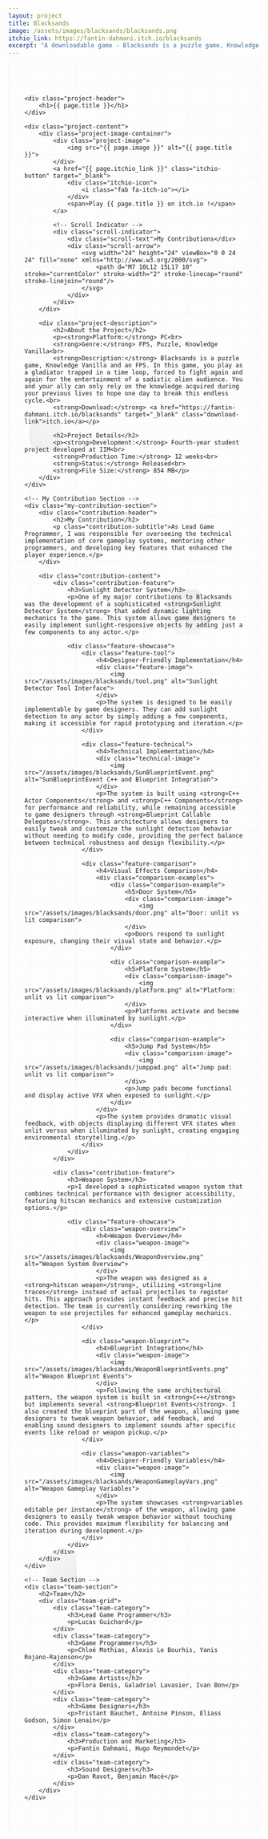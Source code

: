 ```yaml
---
layout: project
title: Blacksands
image: /assets/images/blacksands/blacksands.png
itchio_link: https://fantin-dahmani.itch.io/blacksands
excerpt: "A downloadable game - Blacksands is a puzzle game, Knowledge Vanilla and an FPS. Play Blacksands on itch.io !"
---
```


<div class="project-container">
    <!-- Animated background elements -->
    <div class="project-bg-patterns">
        <div class="floating-elements">
            <div class="float-element float-1"></div>
            <div class="float-element float-2"></div>
            <div class="float-element float-3"></div>
            <div class="float-element float-4"></div>
        </div>
        <div class="geometric-pattern"></div>
        <div class="particle-field"></div>
    </div>

    <div class="project-header">
        <h1>{{ page.title }}</h1>
    </div>
    
    <div class="project-content">
        <div class="project-image-container">
            <div class="project-image">
                <img src="{{ page.image }}" alt="{{ page.title }}">
            </div>
            <a href="{{ page.itchio_link }}" class="itchio-button" target="_blank">
                <div class="itchio-icon">
                    <i class="fab fa-itch-io"></i>
                </div>
                <span>Play {{ page.title }} on itch.io !</span>
            </a>

            <!-- Scroll Indicator -->
            <div class="scroll-indicator">
                <div class="scroll-text">My Contributions</div>
                <div class="scroll-arrow">
                    <svg width="24" height="24" viewBox="0 0 24 24" fill="none" xmlns="http://www.w3.org/2000/svg">
                        <path d="M7 10L12 15L17 10" stroke="currentColor" stroke-width="2" stroke-linecap="round" stroke-linejoin="round"/>
                    </svg>
                </div>
            </div>
        </div>
        
        <div class="project-description">
            <h2>About the Project</h2>
            <p><strong>Platform:</strong> PC<br>
            <strong>Genre:</strong> FPS, Puzzle, Knowledge Vanilla<br>
            <strong>Description:</strong> Blacksands is a puzzle game, Knowledge Vanilla and an FPS. In this game, you play as a gladiator trapped in a time loop, forced to fight again and again for the entertainment of a sadistic alien audience. You and your ally can only rely on the knowledge acquired during your previous lives to hope one day to break this endless cycle.<br>
            <strong>Download:</strong> <a href="https://fantin-dahmani.itch.io/blacksands" target="_blank" class="download-link">itch.io</a></p>
            
            <h2>Project Details</h2>
            <p><strong>Development:</strong> Fourth-year student project developed at IIM<br>
            <strong>Production Time:</strong> 12 weeks<br>
            <strong>Status:</strong> Released<br>
            <strong>File Size:</strong> 854 MB</p>
        </div>
    </div>

    <!-- My Contribution Section -->
    <div class="my-contribution-section">
        <div class="contribution-header">
            <h2>My Contribution</h2>
            <p class="contribution-subtitle">As Lead Game Programmer, I was responsible for overseeing the technical implementation of core gameplay systems, mentoring other programmers, and developing key features that enhanced the player experience.</p>
        </div>
        
        <div class="contribution-content">
            <div class="contribution-feature">
                <h3>Sunlight Detector System</h3>
                <p>One of my major contributions to Blacksands was the development of a sophisticated <strong>Sunlight Detector System</strong> that added dynamic lighting mechanics to the game. This system allows game designers to easily implement sunlight-responsive objects by adding just a few components to any actor.</p>
                
                <div class="feature-showcase">
                    <div class="feature-tool">
                        <h4>Designer-Friendly Implementation</h4>
                        <div class="feature-image">
                            <img src="/assets/images/blacksands/tool.png" alt="Sunlight Detector Tool Interface">
                        </div>
                        <p>The system is designed to be easily implementable by game designers. They can add sunlight detection to any actor by simply adding a few components, making it accessible for rapid prototyping and iteration.</p>
                    </div>
                    
                    <div class="feature-technical">
                        <h4>Technical Implementation</h4>
                        <div class="technical-image">
                            <img src="/assets/images/blacksands/SunBlueprintEvent.png" alt="SunBlueprintEvent C++ and Blueprint Integration">
                        </div>
                        <p>The system is built using <strong>C++ Actor Components</strong> and <strong>C++ Components</strong> for performance and reliability, while remaining accessible to game designers through <strong>Blueprint Callable Delegates</strong>. This architecture allows designers to easily tweak and customize the sunlight detection behavior without needing to modify code, providing the perfect balance between technical robustness and design flexibility.</p>
                    </div>
                    
                    <div class="feature-comparison">
                        <h4>Visual Effects Comparison</h4>
                        <div class="comparison-examples">
                            <div class="comparison-example">
                                <h5>Door System</h5>
                                <div class="comparison-image">
                                    <img src="/assets/images/blacksands/door.png" alt="Door: unlit vs lit comparison">
                                </div>
                                <p>Doors respond to sunlight exposure, changing their visual state and behavior.</p>
                            </div>
                            
                            <div class="comparison-example">
                                <h5>Platform System</h5>
                                <div class="comparison-image">
                                    <img src="/assets/images/blacksands/platform.png" alt="Platform: unlit vs lit comparison">
                                </div>
                                <p>Platforms activate and become interactive when illuminated by sunlight.</p>
                            </div>
                            
                            <div class="comparison-example">
                                <h5>Jump Pad System</h5>
                                <div class="comparison-image">
                                    <img src="/assets/images/blacksands/jumppad.png" alt="Jump pad: unlit vs lit comparison">
                                </div>
                                <p>Jump pads become functional and display active VFX when exposed to sunlight.</p>
                            </div>
                        </div>
                        <p>The system provides dramatic visual feedback, with objects displaying different VFX states when unlit versus when illuminated by sunlight, creating engaging environmental storytelling.</p>
                    </div>
                </div>
            </div>
            
            <div class="contribution-feature">
                <h3>Weapon System</h3>
                <p>I developed a sophisticated weapon system that combines technical performance with designer accessibility, featuring hitscan mechanics and extensive customization options.</p>
                
                <div class="feature-showcase">
                    <div class="weapon-overview">
                        <h4>Weapon Overview</h4>
                        <div class="weapon-image">
                            <img src="/assets/images/blacksands/WeaponOverview.png" alt="Weapon System Overview">
                        </div>
                        <p>The weapon was designed as a <strong>hitscan weapon</strong>, utilizing <strong>line traces</strong> instead of actual projectiles to register hits. This approach provides instant feedback and precise hit detection. The team is currently considering reworking the weapon to use projectiles for enhanced gameplay mechanics.</p>
                    </div>
                    
                    <div class="weapon-blueprint">
                        <h4>Blueprint Integration</h4>
                        <div class="weapon-image">
                            <img src="/assets/images/blacksands/WeaponBlueprintEvents.png" alt="Weapon Blueprint Events">
                        </div>
                        <p>Following the same architectural pattern, the weapon system is built in <strong>C++</strong> but implements several <strong>Blueprint Events</strong>. I also created the blueprint part of the weapon, allowing game designers to tweak weapon behavior, add feedback, and enabling sound designers to implement sounds after specific events like reload or weapon pickup.</p>
                    </div>
                    
                    <div class="weapon-variables">
                        <h4>Designer-Friendly Variables</h4>
                        <div class="weapon-image">
                            <img src="/assets/images/blacksands/WeaponGameplayVars.png" alt="Weapon Gameplay Variables">
                        </div>
                        <p>The system showcases <strong>variables editable per instance</strong> of the weapon, allowing game designers to easily tweak weapon behavior without touching code. This provides maximum flexibility for balancing and iteration during development.</p>
                    </div>
                </div>
            </div>
        </div>
    </div>

    <!-- Team Section -->
    <div class="team-section">
        <h2>Team</h2>
        <div class="team-grid">
            <div class="team-category">
                <h3>Lead Game Programmer</h3>
                <p>Lucas Guichard</p>
            </div>
            <div class="team-category">
                <h3>Game Programmers</h3>
                <p>Chloé Mathias, Alexis Le Bourhis, Yanis Rojano-Rajonson</p>
            </div>
            <div class="team-category">
                <h3>Game Artists</h3>
                <p>Flora Denis, Galadriel Lavasier, Ivan Bon</p>
            </div>
            <div class="team-category">
                <h3>Game Designers</h3>
                <p>Tristant Bauchet, Antoine Pinson, Eliass Godson, Simon Lenain</p>
            </div>
            <div class="team-category">
                <h3>Production and Marketing</h3>
                <p>Fantin Dahmani, Hugo Reymondet</p>
            </div>
            <div class="team-category">
                <h3>Sound Designers</h3>
                <p>Dan Ravot, Benjamin Macé</p>
            </div>
        </div>
    </div>
</div>

<script>
    // Smooth scroll to My Contribution section when clicking the scroll indicator
    document.addEventListener('DOMContentLoaded', function() {
        const scrollIndicator = document.querySelector('.scroll-indicator');
        const contributionSection = document.querySelector('.my-contribution-section');
        
        if (scrollIndicator && contributionSection) {
            scrollIndicator.addEventListener('click', function() {
                contributionSection.scrollIntoView({
                    behavior: 'smooth',
                    block: 'start'
                });
            });
        }
    });
</script>

<style>
    /* Project Page - Completely Redesigned */
    .project-container {
        max-width: 1200px;
        margin: 0 auto;
        padding: 3rem 2rem;
        position: relative;
        min-height: 80vh;
        overflow: hidden;
    }

    /* Animated Background Patterns */
    .project-bg-patterns {
        position: absolute;
        top: 0;
        left: 0;
        right: 0;
        bottom: 0;
        z-index: 1;
        pointer-events: none;
    }

    /* Floating Elements */
    .floating-elements {
        position: absolute;
        width: 100%;
        height: 100%;
        overflow: hidden;
    }

    .float-element {
        position: absolute;
        opacity: 0.08;
        animation: float-project 25s ease-in-out infinite;
    }

    .float-1 {
        width: 70px;
        height: 70px;
        background: linear-gradient(45deg, #2c3e50, rgba(44, 62, 80, 0.3));
        border-radius: 50%;
        top: 20%;
        left: 8%;
        animation-delay: 0s;
    }

    .float-2 {
        width: 50px;
        height: 50px;
        background: linear-gradient(45deg, #34495e, rgba(52, 73, 94, 0.3));
        clip-path: polygon(50% 0%, 0% 100%, 100% 100%);
        top: 75%;
        right: 12%;
        animation-delay: -6s;
    }

    .float-3 {
        width: 90px;
        height: 90px;
        background: linear-gradient(45deg, #1a252f, rgba(26, 37, 47, 0.3));
        clip-path: polygon(25% 0%, 75% 0%, 100% 50%, 75% 100%, 25% 100%, 0% 50%);
        top: 30%;
        right: 20%;
        animation-delay: -12s;
    }

    .float-4 {
        width: 60px;
        height: 60px;
        background: linear-gradient(45deg, #2c3e50, rgba(44, 62, 80, 0.3));
        border-radius: 10px;
        top: 85%;
        left: 15%;
        animation-delay: -18s;
    }

    /* Geometric Pattern */
    .geometric-pattern {
        position: absolute;
        width: 100%;
        height: 100%;
        background-image: 
            linear-gradient(rgba(44, 62, 80, 0.03) 1px, transparent 1px),
            linear-gradient(90deg, rgba(44, 62, 80, 0.03) 1px, transparent 1px);
        background-size: 45px 45px;
        animation: pattern-move-project 35s linear infinite;
    }

    /* Particle Field */
    .particle-field {
        position: absolute;
        width: 100%;
        height: 100%;
        background-image: 
            radial-gradient(circle at 25% 25%, rgba(44, 62, 80, 0.08) 1px, transparent 1px),
            radial-gradient(circle at 75% 75%, rgba(52, 73, 94, 0.08) 1px, transparent 1px);
        background-size: 90px 90px, 130px 130px;
        animation: particle-drift-project 28s ease-in-out infinite;
    }

    /* Project Header */
    .project-header {
        display: flex;
        justify-content: center;
        align-items: center;
        margin-bottom: 3rem;
        position: relative;
        z-index: 2;
        text-align: center;
    }

    .project-header h1 {
        font-size: 3.5rem;
        background: linear-gradient(45deg, var(--text-color), #2c3e50, var(--text-color));
        background-size: 200% 200%;
        -webkit-background-clip: text;
        -webkit-text-fill-color: transparent;
        background-clip: text;
        animation: text-shimmer-project 4s ease-in-out infinite;
        text-shadow: 0 0 30px rgba(44, 62, 80, 0.3);
    }

    .itchio-button {
        display: flex;
        align-items: center;
        gap: 0.75rem;
        background: rgba(250, 92, 92, 0.9);
        backdrop-filter: blur(15px);
        color: white;
        padding: 1rem 1.5rem;
        border-radius: 15px;
        text-decoration: none;
        font-weight: 700;
        transition: all 0.3s ease;
        border: 1px solid rgba(255, 255, 255, 0.2);
        box-shadow: 
            0 8px 25px rgba(250, 92, 92, 0.3),
            inset 0 1px 0 rgba(255, 255, 255, 0.2);
        position: relative;
        overflow: hidden;
        margin-top: 2.5rem;
    }

    .itchio-button::before {
        content: '';
        position: absolute;
        top: 0;
        left: -100%;
        width: 100%;
        height: 100%;
        background: linear-gradient(90deg, transparent, rgba(255, 255, 255, 0.3), transparent);
        transition: left 0.6s;
    }

    .itchio-button:hover::before {
        left: 100%;
    }

    .itchio-button:hover {
        transform: translateY(-5px) scale(1.02);
        box-shadow: 
            0 15px 40px rgba(250, 92, 92, 0.4),
            0 0 30px rgba(250, 92, 92, 0.3);
    }

    .itchio-icon {
        display: flex;
        align-items: center;
        justify-content: center;
        transition: transform 0.3s ease;
        flex-shrink: 0;
    }

    .itchio-button:hover .itchio-icon {
        transform: rotate(360deg) scale(1.1);
    }

    .itchio-icon i {
        font-size: 24px;
    }

    /* Project Content */
    .project-content {
        display: grid;
        grid-template-columns: 1fr 1fr;
        gap: 3rem;
        position: relative;
        z-index: 2;
    }

    /* Scroll Indicator */
    .scroll-indicator {
        display: flex;
        flex-direction: column;
        align-items: center;
        justify-content: center;
        position: relative;
        z-index: 2;
        cursor: pointer;
        transition: all 0.3s ease;
        margin-top: 2.5rem;
    }

    .scroll-indicator:hover {
        transform: translateY(5px);
    }

    .scroll-text {
        color: var(--text-secondary);
        font-size: 1.1rem;
        font-weight: 600;
        margin-bottom: 0.5rem;
        text-align: center;
        background: linear-gradient(45deg, var(--text-secondary), #2c3e50, var(--text-secondary));
        background-size: 200% 200%;
        -webkit-background-clip: text;
        -webkit-text-fill-color: transparent;
        background-clip: text;
        animation: text-shimmer-project 3s ease-in-out infinite;
    }

    .scroll-arrow {
        color: var(--text-secondary);
        animation: bounce-arrow 2s ease-in-out infinite;
        transition: color 0.3s ease;
    }

    .scroll-indicator:hover .scroll-arrow {
        color: #2c3e50;
    }

    .scroll-arrow svg {
        width: 24px;
        height: 24px;
    }

    /* Project Image */
    .project-image-container {
        position: relative;
        display: flex;
        flex-direction: column;
        align-items: center;
    }

    .project-image {
        background: rgba(255, 255, 255, 0.1);
        backdrop-filter: blur(15px);
        padding: 1.5rem;
        border-radius: 20px;
        border: 1px solid rgba(255, 255, 255, 0.2);
        box-shadow: 
            0 20px 40px rgba(0, 0, 0, 0.1),
            inset 0 1px 0 rgba(255, 255, 255, 0.2);
        position: relative;
        overflow: hidden;
    }

    .project-image::before {
        content: '';
        position: absolute;
        top: 0;
        left: 0;
        right: 0;
        height: 3px;
        background: linear-gradient(90deg, #2c3e50, #34495e, #1a252f, #2c3e50, #34495e, #1a252f);
        background-size: 200% 100%;
        animation: rainbow-flow-project 4s linear infinite;
    }

    .project-image img {
        width: 100%;
        height: auto;
        border-radius: 15px;
        transition: transform 0.3s ease;
    }

    .project-image:hover img {
        transform: scale(1.02);
    }

    /* Project Description */
    .project-description {
        background: rgba(255, 255, 255, 0.1);
        backdrop-filter: blur(20px);
        padding: 2.5rem;
        border-radius: 20px;
        border: 1px solid rgba(255, 255, 255, 0.2);
        box-shadow: 
            0 20px 40px rgba(0, 0, 0, 0.1),
            inset 0 1px 0 rgba(255, 255, 255, 0.2);
        position: relative;
        overflow: hidden;
        line-height: 1.7;
    }

    .project-description::before {
        content: '';
        position: absolute;
        top: 0;
        left: 0;
        right: 0;
        height: 3px;
        background: linear-gradient(90deg, #2c3e50, #34495e, #1a252f, #2c3e50, #34495e, #1a252f);
        background-size: 200% 100%;
        animation: rainbow-flow-project 4s linear infinite;
    }

    .project-description h2 {
        margin: 2rem 0 1.5rem;
        color: var(--text-color);
        font-size: 1.8rem;
        position: relative;
    }

    .project-description h2:first-child {
        margin-top: 0;
    }

    .project-description p {
        color: var(--text-secondary);
        margin-bottom: 1.5rem;
    }

    .download-link {
        color: #2c3e50;
        text-decoration: none;
        font-weight: 600;
        transition: all 0.3s ease;
        position: relative;
    }

    .download-link::after {
        content: '';
        position: absolute;
        bottom: -2px;
        left: 0;
        width: 0;
        height: 2px;
        background: linear-gradient(90deg, #2c3e50, #34495e);
        transition: width 0.3s ease;
    }

    .download-link:hover::after {
        width: 100%;
    }

    .download-link:hover {
        color: #34495e;
        text-shadow: 0 0 10px rgba(44, 62, 80, 0.3);
    }

    /* Rainbow itch.io text styling */
    .download-link {
        background: linear-gradient(90deg, #e74c3c, #f39c12, #f1c40f, #2ecc71, #3498db, #9b59b6, #e74c3c);
        background-size: 200% auto;
        background-clip: text;
        -webkit-background-clip: text;
        -webkit-text-fill-color: transparent;
        animation: rainbow-flow-project 3s linear infinite;
        font-weight: 600;
    }

    .download-link:hover {
        text-decoration: underline;
        text-shadow: none;
    }

    .project-description ul {
        margin: 1.5rem 0;
        padding-left: 1.5rem;
        color: var(--text-secondary);
    }

    .project-description li {
        margin-bottom: 0.75rem;
        position: relative;
    }

    .project-description li::before {
        content: '▸';
        color: #2c3e50;
        font-weight: bold;
        position: absolute;
        left: -1.2rem;
        animation: list-pulse 2s ease-in-out infinite;
    }

    .project-description ul ul {
        margin: 0.75rem 0;
    }

    /* Feature Showcase Styling */
    .feature-showcase {
        margin: 3rem 0;
    }

    .feature-showcase h3 {
        color: var(--text-color);
        font-size: 1.5rem;
        margin: 2rem 0 1rem;
        position: relative;
    }

    .feature-showcase h3:first-child {
        margin-top: 0;
    }

    .feature-showcase h4 {
        color: var(--text-color);
        font-size: 1.2rem;
        margin: 1rem 0 0.75rem;
        text-align: center;
    }

    .feature-tool {
        background: rgba(255, 255, 255, 0.05);
        backdrop-filter: blur(10px);
        padding: 1.5rem;
        border-radius: 15px;
        border: 1px solid rgba(255, 255, 255, 0.1);
        margin-bottom: 2rem;
    }

    .feature-image {
        background: rgba(255, 255, 255, 0.1);
        backdrop-filter: blur(15px);
        padding: 1rem;
        border-radius: 12px;
        border: 1px solid rgba(255, 255, 255, 0.2);
        margin: 1rem 0;
        text-align: center;
    }

    .feature-image img {
        max-width: 100%;
        height: auto;
        border-radius: 8px;
        transition: transform 0.3s ease;
    }

    .feature-image:hover img {
        transform: scale(1.02);
    }

    .feature-technical {
        background: rgba(255, 255, 255, 0.05);
        backdrop-filter: blur(10px);
        padding: 1.5rem;
        border-radius: 15px;
        border: 1px solid rgba(255, 255, 255, 0.1);
        margin-bottom: 2rem;
    }

    .technical-image {
        background: rgba(255, 255, 255, 0.1);
        backdrop-filter: blur(15px);
        padding: 1rem;
        border-radius: 12px;
        border: 1px solid rgba(255, 255, 255, 0.2);
        margin: 1rem 0;
        text-align: center;
    }

    .technical-image img {
        max-width: 100%;
        height: auto;
        border-radius: 8px;
        transition: transform 0.3s ease;
    }

    .technical-image:hover img {
        transform: scale(1.02);
    }

    /* Weapon Feature Styling */
    .weapon-overview,
    .weapon-blueprint,
    .weapon-variables {
        background: rgba(255, 255, 255, 0.05);
        backdrop-filter: blur(10px);
        padding: 1.5rem;
        border-radius: 15px;
        border: 1px solid rgba(255, 255, 255, 0.1);
        margin-bottom: 2rem;
    }

    .weapon-overview:last-child,
    .weapon-blueprint:last-child,
    .weapon-variables:last-child {
        margin-bottom: 0;
    }

    .weapon-overview h4,
    .weapon-blueprint h4,
    .weapon-variables h4 {
        color: var(--text-color);
        font-size: 1.3rem;
        margin-bottom: 1rem;
        font-weight: 600;
    }

    .weapon-image {
        background: rgba(255, 255, 255, 0.1);
        backdrop-filter: blur(15px);
        padding: 1rem;
        border-radius: 12px;
        border: 1px solid rgba(255, 255, 255, 0.2);
        margin: 1rem 0;
        text-align: center;
    }

    .weapon-image img {
        max-width: 100%;
        height: auto;
        border-radius: 8px;
        transition: transform 0.3s ease;
    }

    .weapon-image:hover img {
        transform: scale(1.02);
    }

    .weapon-overview p,
    .weapon-blueprint p,
    .weapon-variables p {
        color: var(--text-secondary);
        line-height: 1.6;
        margin-top: 1rem;
    }

    .comparison-examples {
        display: grid;
        grid-template-columns: repeat(3, 1fr);
        gap: 2rem;
        margin: 2rem 0;
    }

    .comparison-example {
        background: rgba(255, 255, 255, 0.05);
        backdrop-filter: blur(10px);
        padding: 1.5rem;
        border-radius: 15px;
        border: 1px solid rgba(255, 255, 255, 0.1);
        text-align: center;
        transition: transform 0.3s ease, box-shadow 0.3s ease;
    }

    .comparison-example:hover {
        transform: translateY(-5px);
        box-shadow: 0 10px 25px rgba(0, 0, 0, 0.2);
    }

    .comparison-example h5 {
        color: var(--text-color);
        font-size: 1.1rem;
        margin-bottom: 1rem;
        font-weight: 600;
    }

    .comparison-example p {
        color: var(--text-secondary);
        font-size: 0.95rem;
        line-height: 1.5;
        margin-top: 1rem;
    }

    .comparison-image {
        background: rgba(255, 255, 255, 0.1);
        backdrop-filter: blur(15px);
        padding: 1rem;
        border-radius: 12px;
        border: 1px solid rgba(255, 255, 255, 0.2);
        margin: 1rem 0;
    }

    .comparison-image img {
        max-width: 100%;
        height: auto;
        border-radius: 8px;
        transition: transform 0.3s ease;
    }

    .comparison-image:hover img {
        transform: scale(1.05);
    }

    /* Animations */
    @keyframes float-project {
        0%, 100% { transform: translateY(0px) rotate(0deg); }
        25% { transform: translateY(-20px) rotate(90deg); }
        50% { transform: translateY(-10px) rotate(180deg); }
        75% { transform: translateY(-30px) rotate(270deg); }
    }

    @keyframes pattern-move-project {
        0% { transform: translate(0, 0); }
        100% { transform: translate(45px, 45px); }
    }

    @keyframes particle-drift-project {
        0%, 100% { transform: translate(0, 0); }
        50% { transform: translate(-20px, -20px); }
    }

    @keyframes text-shimmer-project {
        0%, 100% { background-position: 0% 50%; }
        50% { background-position: 100% 50%; }
    }

    @keyframes rainbow-flow-project {
        0% { background-position: 0% 0%; }
        100% { background-position: 200% 0%; }
    }

    @keyframes list-pulse {
        0%, 100% { opacity: 0.7; }
        50% { opacity: 1; }
    }

    @keyframes bounce-arrow {
        0%, 100% { transform: translateY(0); }
        50% { transform: translateY(-10px); }
    }

    /* Responsive Design */
    @media (max-width: 768px) {
        .project-content {
            grid-template-columns: 1fr;
            gap: 2rem;
        }

        .project-header {
            flex-direction: column;
            gap: 1.5rem;
            text-align: center;
        }

        .project-header h1 {
            font-size: 2.5rem;
        }

        .float-element {
            display: none;
        }

        .project-description {
            padding: 2rem;
        }
    }

    /* My Contribution Section Styling */
    .my-contribution-section {
        margin-top: 4rem;
        padding-top: 3rem;
        border-top: 2px solid rgba(255, 255, 255, 0.1);
        position: relative;
        z-index: 2;
    }

    .contribution-header {
        text-align: center;
        margin-bottom: 3rem;
    }

    .contribution-header h2 {
        font-size: 2.5rem;
        background: linear-gradient(45deg, var(--text-color), #2c3e50, var(--text-color));
        background-size: 200% 200%;
        -webkit-background-clip: text;
        -webkit-text-fill-color: transparent;
        background-clip: text;
        animation: text-shimmer-project 4s ease-in-out infinite;
        text-shadow: 0 0 30px rgba(44, 62, 80, 0.3);
        margin-bottom: 1rem;
    }

    .contribution-subtitle {
        font-size: 1.2rem;
        color: var(--text-secondary);
        max-width: 800px;
        margin: 0 auto;
        line-height: 1.6;
    }

    .contribution-content {
        max-width: 1000px;
        margin: 0 auto;
    }

    .contribution-feature {
        background: rgba(255, 255, 255, 0.05);
        backdrop-filter: blur(20px);
        padding: 2.5rem;
        border-radius: 20px;
        border: 1px solid rgba(255, 255, 255, 0.2);
        box-shadow: 
            0 20px 40px rgba(0, 0, 0, 0.1),
            inset 0 1px 0 rgba(255, 255, 255, 0.2);
        position: relative;
        overflow: hidden;
    }

    .contribution-feature::before {
        content: '';
        position: absolute;
        top: 0;
        left: 0;
        right: 0;
        height: 3px;
        background: linear-gradient(90deg, #2c3e50, #34495e, #1a252f, #2c3e50, #34495e, #1a252f);
        background-size: 200% 100%;
        animation: rainbow-flow-project 4s linear infinite;
    }

    .contribution-feature h3 {
        font-size: 2rem;
        color: var(--text-color);
        margin-bottom: 1.5rem;
        position: relative;
    }

    .contribution-feature p {
        color: var(--text-secondary);
        margin-bottom: 2rem;
        line-height: 1.7;
        font-size: 1.1rem;
    }

    .contribution-feature + .contribution-feature {
        margin-top: 3rem;
    }

    /* Responsive Design for My Contribution Section */
    @media (max-width: 768px) {
        .my-contribution-section {
            margin-top: 3rem;
            padding-top: 2rem;
        }

        .contribution-header h2 {
            font-size: 2rem;
        }

        .contribution-subtitle {
            font-size: 1.1rem;
        }

        .contribution-feature {
            padding: 2rem;
        }

        .contribution-feature h3 {
            font-size: 1.8rem;
        }
    }

    /* Team Section Styling */
    .team-section {
        margin-top: 4rem;
        padding-top: 3rem;
        border-top: 2px solid rgba(255, 255, 255, 0.1);
        position: relative;
        z-index: 2;
    }

    .team-section h2 {
        font-size: 2.5rem;
        background: linear-gradient(45deg, var(--text-color), #2c3e50, var(--text-color));
        background-size: 200% 200%;
        -webkit-background-clip: text;
        -webkit-text-fill-color: transparent;
        background-clip: text;
        animation: text-shimmer-project 4s ease-in-out infinite;
        text-shadow: 0 0 30px rgba(44, 62, 80, 0.3);
        margin-bottom: 2rem;
        text-align: center;
    }

    .team-grid {
        display: grid;
        grid-template-columns: repeat(3, 1fr);
        gap: 2rem;
        max-width: 1200px;
        margin: 0 auto;
    }

    .team-category {
        background: rgba(255, 255, 255, 0.05);
        backdrop-filter: blur(15px);
        padding: 1.5rem;
        border-radius: 15px;
        border: 1px solid rgba(255, 255, 255, 0.1);
        text-align: center;
        transition: transform 0.3s ease, box-shadow 0.3s ease;
    }

    .team-category:hover {
        transform: translateY(-3px);
        box-shadow: 0 8px 25px rgba(0, 0, 0, 0.15);
    }

    .team-category h3 {
        color: var(--text-color);
        font-size: 1.1rem;
        margin-bottom: 0.75rem;
        font-weight: 600;
    }

    .team-category p {
        color: var(--text-secondary);
        line-height: 1.5;
        font-size: 0.95rem;
    }

    /* Responsive Design for Team Section */
    @media (max-width: 1024px) {
        .team-grid {
            grid-template-columns: repeat(2, 1fr);
            gap: 1.5rem;
        }
    }

    @media (max-width: 768px) {
        .team-section {
            margin-top: 3rem;
            padding-top: 2rem;
        }

        .team-section h2 {
            font-size: 2rem;
        }

        .team-grid {
            grid-template-columns: 1fr;
            gap: 1rem;
        }

        .team-category {
            padding: 1rem;
        }
    }

    /* Responsive Design for Feature Showcase */
    @media (max-width: 1024px) {
        .comparison-examples {
            grid-template-columns: repeat(2, 1fr);
            gap: 1.5rem;
        }
    }

    @media (max-width: 768px) {
        .comparison-examples {
            grid-template-columns: 1fr;
            gap: 1.5rem;
        }

        .feature-tool,
        .comparison-example {
            padding: 1rem;
        }

        .feature-image,
        .comparison-image {
            padding: 0.75rem;
        }
    }
</style> 